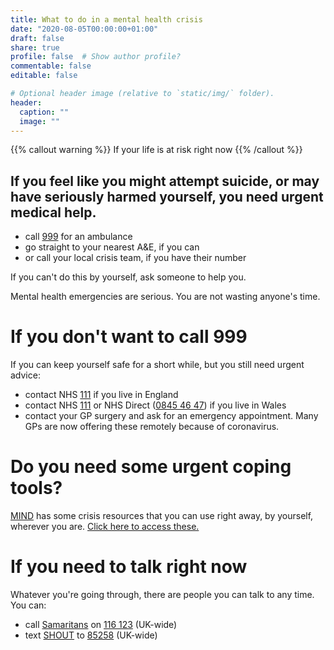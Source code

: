 ```yaml
---
title: What to do in a mental health crisis
date: "2020-08-05T00:00:00+01:00"
draft: false
share: true
profile: false  # Show author profile?
commentable: false
editable: false

# Optional header image (relative to `static/img/` folder).
header:
  caption: ""
  image: ""
---
```


{{% callout warning %}}
If your life is at risk right now
{{% /callout %}}

## If you feel like you might attempt suicide, or may have seriously harmed yourself, you need urgent medical help.

- call [999](tel:999) for an ambulance
- go straight to your nearest A&E, if you can
- or call your local crisis team, if you have their number

If you can't do this by yourself, ask someone to help you.

Mental health emergencies are serious. You are not wasting anyone's time.

# If you don't want to call 999

If you can keep yourself safe for a short while, but you still need urgent advice:

- contact NHS [111](tel:111) if you live in England
- contact NHS [111](tel:111) or NHS Direct ([0845 46 47](tel:08454647)) if you live in Wales
- contact your GP surgery and ask for an emergency appointment. Many GPs are now offering these remotely because of coronavirus.

# Do you need some urgent coping tools?

[MIND](https://www.mind.org.uk/need-urgent-help/) has some crisis resources that you can use right away, by yourself, wherever you are.
[Click here to access these.](https://www.mind.org.uk/need-urgent-help/)

# If you need to talk right now

Whatever you're going through, there are people you can talk to any time. You can:

- call [Samaritans](https://www.samaritans.org/how-we-can-help/contact-samaritan/) on [116 123](tel:116123) (UK-wide)
- text [SHOUT](https://www.giveusashout.org/) to [85258](sms:85258) (UK-wide)
